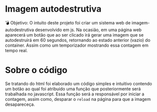 # Imagem autodestrutiva
💣 Objetivo: O intuito deste projeto foi criar um sistema web de imagem-autodestrutiva desenvolvido em js. Na ocasião, em uma página web aparecerá um botão que ao ser clicado irá gerar uma imagem que se autodestruirá em 60 segundos, retornando ao estado anterior (vazio) do container. Assim como um temporizador mostrando essa contagem em tempo real.
<h1>Sobre o código</h1>
<p>Se tratando do html foi elaborado um código simples e intuitivo contendo um botão ao qual foi atribuído uma função que posteriormente será trabalhada no javascript. Essa função será a responsável por iniciar a contagem, assim como, desparar o <code>reload</code> na página para que a imagem desapareceça.</p>
